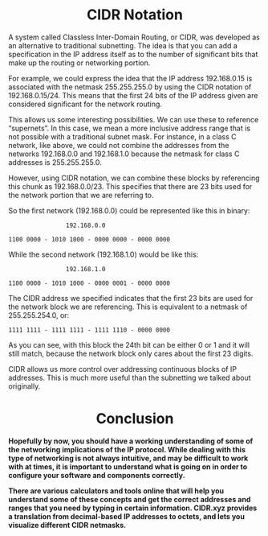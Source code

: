# <center>CIDR Notation

A system called Classless Inter-Domain Routing, or CIDR, was developed as an alternative to traditional subnetting. The idea is that you can add a specification in the IP address itself as to the number of significant bits that make up the routing or networking portion.

For example, we could express the idea that the IP address 192.168.0.15 is associated with the netmask 255.255.255.0 by using the CIDR notation of 192.168.0.15/24. This means that the first 24 bits of the IP address given are considered significant for the network routing.

This allows us some interesting possibilities. We can use these to reference “supernets”. In this case, we mean a more inclusive address range that is not possible with a traditional subnet mask. For instance, in a class C network, like above, we could not combine the addresses from the networks 192.168.0.0 and 192.168.1.0 because the netmask for class C addresses is 255.255.255.0.

However, using CIDR notation, we can combine these blocks by referencing this chunk as 192.168.0.0/23. This specifies that there are 23 bits used for the network portion that we are referring to.

So the first network (192.168.0.0) could be represented like this in binary:

                    192.168.0.0

    1100 0000 - 1010 1000 - 0000 0000 - 0000 0000

While the second network (192.168.1.0) would be like this:
                    
                    192.168.1.0

    1100 0000 - 1010 1000 - 0000 0001 - 0000 0000

The CIDR address we specified indicates that the first 23 bits are used for the network block we are referencing. This is equivalent to a netmask of 255.255.254.0, or:

    1111 1111 - 1111 1111 - 1111 1110 - 0000 0000

As you can see, with this block the 24th bit can be either 0 or 1 and it will still match, because the network block only cares about the first 23 digits.

CIDR allows us more control over addressing continuous blocks of IP addresses. This is much more useful than the subnetting we talked about originally.

# <center><b>Conclusion

Hopefully by now, you should have a working understanding of some of the networking implications of the IP protocol. While dealing with this type of networking is not always intuitive, and may be difficult to work with at times, it is important to understand what is going on in order to configure your software and components correctly.

There are various calculators and tools online that will help you understand some of these concepts and get the correct addresses and ranges that you need by typing in certain information. CIDR.xyz provides a translation from decimal-based IP addresses to octets, and lets you visualize different CIDR netmasks.